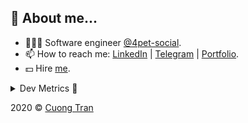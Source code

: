 ## 🦄 About me...

- 🧑🏻‍💻 Software engineer [@4pet-social](https://github.com/4pet-social).
- 📫 How to reach me: [LinkedIn](https://linkedin.com/in/103cuong) | [Telegram](https://t.me/cuong103) | [Portfolio](https://103cuong.github.io/).
- 💵 Hire [me](mailto:103cuong@gmail.com).

<details><summary>Dev Metrics 💅</summary>

<!--START_SECTION:waka-->
![Profile Views](http://img.shields.io/badge/Profile%20Views-14-blue)

![Lines of code](https://img.shields.io/badge/From%20Hello%20World%20I%27ve%20Written-15.9%20million%20lines%20of%20code-blue)

**🐱 My Github Data** 

> 🏆 2,343 Contributions in the Year 2020
 > 
> 📦 496.9 kB Used in Github's Storage 
 > 
> 💼 Opted to Hire
 > 
> 📜 153 Public Repositories
 > 
> 🔑 0 Private Repository 
 > 
**I'm a Night 🦉** 

```text
🌞 Morning    56 commits     ███░░░░░░░░░░░░░░░░░░░░░░   12.17% 
🌆 Daytime    150 commits    ████████░░░░░░░░░░░░░░░░░   32.61% 
🌃 Evening    159 commits    ████████░░░░░░░░░░░░░░░░░   34.57% 
🌙 Night      95 commits     █████░░░░░░░░░░░░░░░░░░░░   20.65%

```
📅 **I'm Most Productive on Thursday** 

```text
Monday       60 commits     ███░░░░░░░░░░░░░░░░░░░░░░   13.04% 
Tuesday      64 commits     ███░░░░░░░░░░░░░░░░░░░░░░   13.91% 
Wednesday    57 commits     ███░░░░░░░░░░░░░░░░░░░░░░   12.39% 
Thursday     98 commits     █████░░░░░░░░░░░░░░░░░░░░   21.3% 
Friday       61 commits     ███░░░░░░░░░░░░░░░░░░░░░░   13.26% 
Saturday     52 commits     ██░░░░░░░░░░░░░░░░░░░░░░░   11.3% 
Sunday       68 commits     ███░░░░░░░░░░░░░░░░░░░░░░   14.78%

```


📊 **This Week I Spent My Time On** 

```text
⌚︎ Time Zone: Asia/Ho_Chi_Minh

💬 Programming Languages: 
TypeScript               7 hrs 55 mins       █████████░░░░░░░░░░░░░░░░   35.68% 
JSON                     6 hrs 45 mins       ███████░░░░░░░░░░░░░░░░░░   30.37% 
JavaScript               3 hrs 6 mins        ███░░░░░░░░░░░░░░░░░░░░░░   13.98% 
Markdown                 1 hr 48 mins        ██░░░░░░░░░░░░░░░░░░░░░░░   8.13% 
YAML                     1 hr 41 mins        ██░░░░░░░░░░░░░░░░░░░░░░░   7.6%

🔥 Editors: 
VS Code                  14 hrs 32 mins      ████████████████░░░░░░░░░   65.41% 
WebStorm                 7 hrs 41 mins       ████████░░░░░░░░░░░░░░░░░   34.59%

```

**I Mostly Code in TypeScript** 

```text
TypeScript               51 repos            █████████████░░░░░░░░░░░░   52.04% 
Go                       18 repos            ████░░░░░░░░░░░░░░░░░░░░░   18.37% 
JavaScript               17 repos            ████░░░░░░░░░░░░░░░░░░░░░   17.35% 
Shell                    3 repos             ░░░░░░░░░░░░░░░░░░░░░░░░░   3.06% 
Dart                     2 repos             ░░░░░░░░░░░░░░░░░░░░░░░░░   2.04%

```



<!--END_SECTION:waka-->
</details>

2020 © [Cuong Tran](https://github.com/103cuong)
